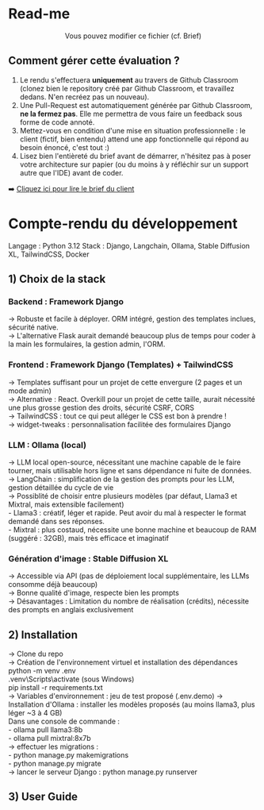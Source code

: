 # Read-me

<center>Vous pouvez modifier ce fichier (cf. Brief)</center>

## Comment gérer cette évaluation ?

1. Le rendu s'effectuera **uniquement** au travers de Github Classroom (clonez bien le repository créé par Github Classroom, et travaillez dedans. N'en recréez pas un nouveau). 
2. Une Pull-Request est automatiquement générée par Github Classroom, **ne la fermez pas**. Elle me permettra de vous faire un feedback sous forme de code annoté. 
3. Mettez-vous en condition d'une mise en situation professionnelle : le client (fictif, bien entendu) attend une app fonctionnelle qui répond au besoin énoncé, c'est tout :) 
4. Lisez bien l'entièreté du brief avant de démarrer, n'hésitez pas à poser votre architecture sur papier (ou du moins à y réfléchir sur un support autre que l'IDE) avant de coder. 

➡️ [Cliquez ici pour lire le brief du client](BRIEF.md)

# Compte-rendu du développement
Langage : Python 3.12
Stack : Django, Langchain, Ollama, Stable Diffusion XL, TailwindCSS, Docker

 ## 1) Choix de la stack

### Backend : Framework Django
  -> Robuste et facile à déployer. ORM intégré, gestion des templates inclues, sécurité native.  
  -> L'alternative Flask aurait demandé beaucoup plus de temps pour coder à la main les formulaires, la gestion admin, l'ORM.  

### Frontend : Framework Django (Templates) + TailwindCSS
  -> Templates suffisant pour un projet de cette envergure (2 pages et un mode admin)  
  -> Alternative : React. Overkill pour un projet de cette taille, aurait nécessité une plus grosse gestion des droits, sécurité CSRF, CORS  
  -> TailwindCSS : tout ce qui peut alléger le CSS est bon à prendre !  
  -> widget-tweaks : personnalisation facilitée des formulaires Django  

### LLM : Ollama (local) 
  -> LLM local open-source, nécessitant une machine capable de le faire tourner, mais utilisable hors ligne et sans dépendance ni fuite de données.  
  -> LangChain : simplification de la gestion des prompts pour les LLM, gestion détaillée du cycle de vie  
  -> Possiblité de choisir entre plusieurs modèles (par défaut, Llama3 et Mixtral, mais extensible facilement)  
    - Llama3 : créatif, léger et rapide. Peut avoir du mal à respecter le format demandé dans ses réponses.  
    - Mixtral : plus costaud, nécessite une bonne machine et beaucoup de RAM (suggéré : 32GB), mais très efficace et imaginatif  
 
### Génération d'image : Stable Diffusion XL
  -> Accessible via API (pas de déploiement local supplémentaire, les LLMs consomme déjà beaucoup)  
  -> Bonne qualité d'image, respecte bien les prompts  
  -> Désavantages : Limitation du nombre de réalisation (crédits), nécessite des prompts en anglais exclusivement  

 ## 2) Installation
-> Clone du repo  
-> Création de l'environnement virtuel et installation des dépendances  
    python -m venv .env  
    .venv\Scripts\activate    (sous Windows)  
    pip install -r requirements.txt  
-> Variables d'environnement : jeu de test proposé  (.env.demo)
-> Installation d'Ollama : installer les modèles proposés (au moins llama3, plus léger ~3 à 4 GB)  
    Dans une console de commande :  
      - ollama pull llama3:8b  
      - ollama pull mixtral:8x7b  
-> effectuer les migrations :  
    - python manage.py makemigrations  
    - python manage.py migrate  
-> lancer le serveur Django : python manage.py runserver  

## 3) User Guide

